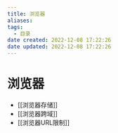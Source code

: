 ```yaml
---
title: 浏览器
aliases:
tags:
  - 目录
date created: 2022-12-08 17:22:26
date updated: 2022-12-08 17:22:26
---
```


# 浏览器

- [[浏览器存储]]
- [[浏览器跨域]]
- [[浏览器URL限制]]
